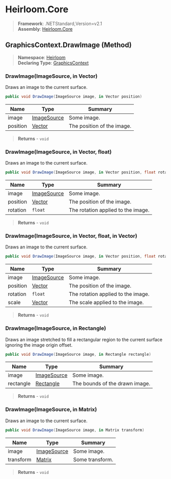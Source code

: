 # Heirloom.Core

> **Framework**: .NETStandard,Version=v2.1  
> **Assembly**: [Heirloom.Core][0]

## GraphicsContext.DrawImage (Method)

> **Namespace**: [Heirloom][0]  
> **Declaring Type**: [GraphicsContext][1]

### DrawImage(ImageSource, in Vector)

Draws an image to the current surface.

```cs
public void DrawImage(ImageSource image, in Vector position)
```

| Name     | Type             | Summary                    |
|----------|------------------|----------------------------|
| image    | [ImageSource][2] | Some image.                |
| position | [Vector][3]      | The position of the image. |

> **Returns** - `void`

### DrawImage(ImageSource, in Vector, float)

Draws an image to the current surface.

```cs
public void DrawImage(ImageSource image, in Vector position, float rotation)
```

| Name     | Type             | Summary                            |
|----------|------------------|------------------------------------|
| image    | [ImageSource][2] | Some image.                        |
| position | [Vector][3]      | The position of the image.         |
| rotation | `float`          | The rotation applied to the image. |

> **Returns** - `void`

### DrawImage(ImageSource, in Vector, float, in Vector)

Draws an image to the current surface.

```cs
public void DrawImage(ImageSource image, in Vector position, float rotation, in Vector scale)
```

| Name     | Type             | Summary                            |
|----------|------------------|------------------------------------|
| image    | [ImageSource][2] | Some image.                        |
| position | [Vector][3]      | The position of the image.         |
| rotation | `float`          | The rotation applied to the image. |
| scale    | [Vector][3]      | The scale applied to the image.    |

> **Returns** - `void`

### DrawImage(ImageSource, in Rectangle)

Draws an image stretched to fill a rectangular region to the current surface ignoring the image origin offset.

```cs
public void DrawImage(ImageSource image, in Rectangle rectangle)
```

| Name      | Type             | Summary                        |
|-----------|------------------|--------------------------------|
| image     | [ImageSource][2] | Some image.                    |
| rectangle | [Rectangle][4]   | The bounds of the drawn image. |

> **Returns** - `void`

### DrawImage(ImageSource, in Matrix)

Draws an image to the current surface.

```cs
public void DrawImage(ImageSource image, in Matrix transform)
```

| Name      | Type             | Summary         |
|-----------|------------------|-----------------|
| image     | [ImageSource][2] | Some image.     |
| transform | [Matrix][5]      | Some transform. |

> **Returns** - `void`

[0]: ../../../Heirloom.Core.md
[1]: ../GraphicsContext.md
[2]: ../ImageSource.md
[3]: ../Vector.md
[4]: ../Rectangle.md
[5]: ../Matrix.md
